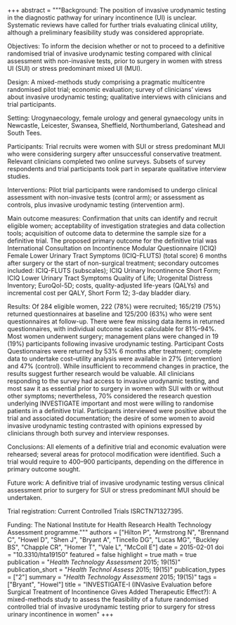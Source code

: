+++
abstract = """Background: The position of invasive urodynamic testing in the diagnostic pathway for urinary incontinence (UI) is unclear. Systematic reviews have called for further trials evaluating clinical utility, although a preliminary feasibility study was considered appropriate.

Objectives: To inform the decision whether or not to proceed to a definitive randomised trial of invasive urodynamic testing compared with clinical assessment with non-invasive tests, prior to surgery in women with stress UI (SUI) or stress predominant mixed UI (MUI).

Design: A mixed-methods study comprising a pragmatic multicentre randomised pilot trial; economic evaluation; survey of clinicians’ views about invasive urodynamic testing; qualitative interviews with clinicians and trial participants.

Setting: Urogynaecology, female urology and general gynaecology units in Newcastle, Leicester, Swansea, Sheffield, Northumberland, Gateshead and South Tees.

Participants: Trial recruits were women with SUI or stress predominant MUI who were considering surgery after unsuccessful conservative treatment. Relevant clinicians completed two online surveys. Subsets of survey respondents and trial participants took part in separate qualitative interview studies.

Interventions: Pilot trial participants were randomised to undergo clinical assessment with non-invasive tests (control arm); or assessment as controls, plus invasive urodynamic testing (intervention arm).

Main outcome measures: Confirmation that units can identify and recruit eligible women; acceptability of investigation strategies and data collection tools; acquisition of outcome data to determine the sample size for a definitive trial. The proposed primary outcome for the definitive trial was International Consultation on Incontinence Modular Questionnaire (ICIQ) Female Lower Urinary Tract Symptoms (ICIQ-FLUTS) (total score) 6 months after surgery or the start of non-surgical treatment; secondary outcomes included: ICIQ-FLUTS (subscales); ICIQ Urinary Incontinence Short Form; ICIQ Lower Urinary Tract Symptoms Quality of Life; Urogenital Distress Inventory; EuroQol-5D; costs, quality-adjusted life-years (QALYs) and incremental cost per QALY, Short Form 12; 3-day bladder diary.

Results: Of 284 eligible women, 222 (78%) were recruited; 165/219 (75%) returned questionnaires at baseline and 125/200 (63%) who were sent questionnaires at follow-up. There were few missing data items in returned questionnaires, with individual outcome scales calculable for 81%–94%. Most women underwent surgery; management plans were changed in 19 (19%) participants following invasive urodynamic testing. Participant Costs Questionnaires were returned by 53% 6 months after treatment; complete data to undertake cost–utility analysis were available in 27% (intervention) and 47% (control). While insufficient to recommend changes in practice, the results suggest further research would be valuable. All clinicians responding to the survey had access to invasive urodynamic testing, and most saw it as essential prior to surgery in women with SUI with or without other symptoms; nevertheless, 70% considered the research question underlying INVESTIGATE important and most were willing to randomise patients in a definitive trial. Participants interviewed were positive about the trial and associated documentation; the desire of some women to avoid invasive urodynamic testing contrasted with opinions expressed by clinicians through both survey and interview responses.

Conclusions: All elements of a definitive trial and economic evaluation were rehearsed; several areas for protocol modification were identified. Such a trial would require to 400–900 participants, depending on the difference in primary outcome sought.

Future work: A definitive trial of invasive urodynamic testing versus clinical assessment prior to surgery for SUI or stress predominant MUI should be undertaken.

Trial registration: Current Controlled Trials ISRCTN71327395.

Funding: The National Institute for Health Research Health Technology Assessment programme."""
authors = ["Hilton P", "Armstrong N", "Brennand C", "Howel D", "Shen J", "Bryant A", "Tincello DG", "Lucas MG", "Buckley BS", "Chapple CR", "Homer T", "Vale L", "McColl E"]
date = 2015-02-01
doi = "10.3310/hta19150"
featured = false
highlight = true
math = true
publication = "*Health Technology Assessment* 2015; 19(15)"
publication_short = "*Health Technol Assess* 2015; 19(15)"
publication_types = ["2"]
summary = "*Health Technology Assessment* 2015; 19(15)"
tags = ["Bryant", "Howel"]
title = "INVESTIGATE-I (INVasive Evaluation before Surgical Treatment of Incontinence Gives Added Therapeutic Effect?): A mixed-methods study to assess the feasibility of a future randomised controlled trial of invasive urodynamic testing prior to surgery for stress urinary incontinence in women"
+++
